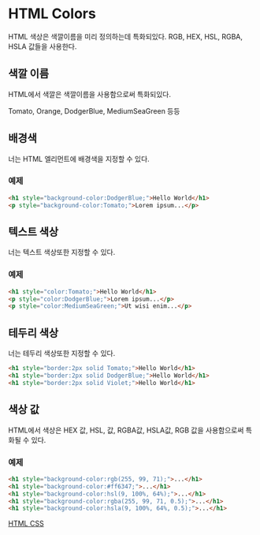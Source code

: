 # HTML Colors

HTML 색상은 색깔이름을 미리 정의하는데 특화되있다. RGB, HEX, HSL, RGBA, HSLA 값들을 사용한다.



## 색깔 이름

HTML에서 색깔은 색깔이름을 사용함으로써 특화되있다.

Tomato, Orange, DodgerBlue, MediumSeaGreen 등등



## 배경색

너는 HTML 엘리먼트에 배경색을 지정할 수 있다.



### 예제

```html
<h1 style="background-color:DodgerBlue;">Hello World</h1>
<p style="background-color:Tomato;">Lorem ipsum...</p>
```



## 텍스트 색상

너는 텍스트 색상또한 지정할 수 있다.



### 예제

```html
<h1 style="color:Tomato;">Hello World</h1>
<p style="color:DodgerBlue;">Lorem ipsum...</p>
<p style="color:MediumSeaGreen;">Ut wisi enim...</p>
```



## 테두리 색상

너는 테두리 색상또한 지정할 수 있다.



```html
<h1 style="border:2px solid Tomato;">Hello World</h1>
<h1 style="border:2px solid DodgerBlue;">Hello World</h1>
<h1 style="border:2px solid Violet;">Hello World</h1>
```



## 색상 값

HTML에서 색상은 HEX 값, HSL, 값, RGBA값, HSLA값, RGB 값을 사용함으로써 특화될 수 있다.



### 예제

```html
<h1 style="background-color:rgb(255, 99, 71);">...</h1>
<h1 style="background-color:#ff6347;">...</h1>
<h1 style="background-color:hsl(9, 100%, 64%);">...</h1>
<h1 style="background-color:rgba(255, 99, 71, 0.5);">...</h1>
<h1 style="background-color:hsla(9, 100%, 64%, 0.5);">...</h1>
```

[HTML CSS](./HTML_css.md)













